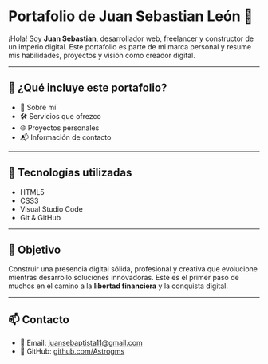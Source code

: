 # Portafolio de Juan Sebastian León 🚀

¡Hola! Soy **Juan Sebastian**, desarrollador web, freelancer y constructor de un imperio digital. Este portafolio es parte de mi marca personal y resume mis habilidades, proyectos y visión como creador digital.

---

## 📌 ¿Qué incluye este portafolio?

- 🧠 Sobre mí
- 🛠 Servicios que ofrezco
- 🌐 Proyectos personales
- 📬 Información de contacto

---

## 🧰 Tecnologías utilizadas

- HTML5
- CSS3
- Visual Studio Code
- Git & GitHub

---

## 🎯 Objetivo

Construir una presencia digital sólida, profesional y creativa que evolucione mientras desarrollo soluciones innovadoras. Este es el primer paso de muchos en el camino a la **libertad financiera** y la conquista digital.

---

## 📫 Contacto

- 📧 Email: juansebaptista11@gmail.com  
- 🐙 GitHub: [github.com/Astrogms](https://github.com/Astrogms)
